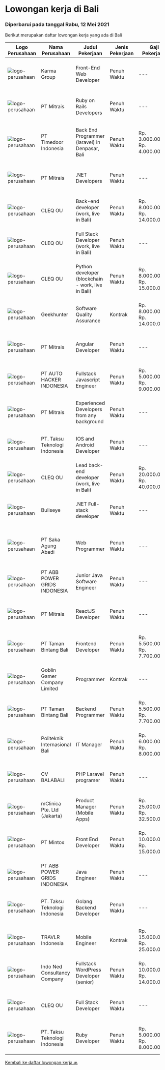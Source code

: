 
  # Lowongan kerja di Bali

  ### Diperbarui pada tanggal Rabu, 12 Mei 2021

  Berikut merupakan daftar lowongan kerja yang ada di Bali

  |Logo Perusahaan | Nama Perusahaan | Judul Pekerjaan | Jenis Pekerjaan | Gaji Pekerjaan | Lokasi | Deskripsi | Tanggal diunggah | Pranala |
  | -------------- | --------------- | --------------- | --------- | --------- | -------------- | ------- | ----------- | ----------- |
  |![logo-perusahaan](https://image-service-cdn.seek.com.au/8fa09eee0320660556707b875647ff389044baac/ee4dce1061f3f616224767ad58cb2fc751b8d2dc)|Karma Group|Front-End Web Developer|Penuh Waktu|---|Denpasar|We are an international Boutique Luxury Hospitality company with a tight-knit team of digital designers and developers. As we continue to expand, we...|Senin, 10 Mei 2021|https://www.jobstreet.co.id/id/job/front-end-web-developer-3527814?token=0~5bbca8e1-703a-4791-87f5-8f29b1198af7&sectionRank=1&jobId=jobstreet-id-job-3527814|
|![logo-perusahaan](https://image-service-cdn.seek.com.au/873c75fc9ed6df00967320d343e4e2a794129d8b/ee4dce1061f3f616224767ad58cb2fc751b8d2dc)|PT Mitrais|Ruby on Rails Developers|Penuh Waktu|---|Bali|Build your Career with Mitrais ! We're urgently looking for experienced Ruby On Rails  Developers to be part of our team for an immediate...|Rabu, 12 Mei 2021|https://www.jobstreet.co.id/id/job/ruby-on-rails-developers-3529360?token=0~5bbca8e1-703a-4791-87f5-8f29b1198af7&sectionRank=2&jobId=jobstreet-id-job-3529360|
|![logo-perusahaan](https://image-service-cdn.seek.com.au/6a4bab02b8ff094d0604859dad47a24f6448e298/ee4dce1061f3f616224767ad58cb2fc751b8d2dc)|PT Timedoor Indonesia|Back End Programmer (laravel) in Denpasar, Bali|Penuh Waktu|Rp. 3.000.000-Rp. 4.000.000|Denpasar|If you want to develop yourself, Timedoor is one of the best places to start your career. Our team comes from various cultures. We welcome young...|Selasa, 11 Mei 2021|https://www.jobstreet.co.id/id/job/back-end-programmer-laravel-in-denpasar-bali-3528535?token=0~5bbca8e1-703a-4791-87f5-8f29b1198af7&sectionRank=3&jobId=jobstreet-id-job-3528535|
|![logo-perusahaan](https://image-service-cdn.seek.com.au/873c75fc9ed6df00967320d343e4e2a794129d8b/ee4dce1061f3f616224767ad58cb2fc751b8d2dc)|PT Mitrais|.NET Developers|Penuh Waktu|---|Denpasar|Build your Career with Mitrais !  We're looking for experienced .NET Software Engineers to be part of our team.  What will you be doing ?  Coding high...|Rabu, 12 Mei 2021|https://www.jobstreet.co.id/id/job/net-developers-3529365?token=0~5bbca8e1-703a-4791-87f5-8f29b1198af7&sectionRank=4&jobId=jobstreet-id-job-3529365|
|![logo-perusahaan](https://image-service-cdn.seek.com.au/8b74d54d6ee7885f907464ca2714223178d371a4/ee4dce1061f3f616224767ad58cb2fc751b8d2dc)|CLEQ OU|Back-end developer (work, live in Bali)|Penuh Waktu|Rp. 8.000.000-Rp. 14.000.000|Badung|About ItsavirusItsavirus is a software company with offices in Bali, Singapore and Amsterdam. With a relative small group of people, we work on great...|Selasa, 11 Mei 2021|https://www.jobstreet.co.id/id/job/back-end-developer-work-live-in-bali-3529331?token=0~5bbca8e1-703a-4791-87f5-8f29b1198af7&sectionRank=5&jobId=jobstreet-id-job-3529331|
|![logo-perusahaan](https://image-service-cdn.seek.com.au/8b74d54d6ee7885f907464ca2714223178d371a4/ee4dce1061f3f616224767ad58cb2fc751b8d2dc)|CLEQ OU|Full Stack Developer (work, live in Bali)|Penuh Waktu|---|Badung|About ItsavirusItsavirus is a software company with offices in Bali, Singapore and Amsterdam. We work on great projects that have a positive impact...|Selasa, 11 Mei 2021|https://www.jobstreet.co.id/id/job/full-stack-developer-work-live-in-bali-3529321?token=0~5bbca8e1-703a-4791-87f5-8f29b1198af7&sectionRank=6&jobId=jobstreet-id-job-3529321|
|![logo-perusahaan](https://image-service-cdn.seek.com.au/8b74d54d6ee7885f907464ca2714223178d371a4/ee4dce1061f3f616224767ad58cb2fc751b8d2dc)|CLEQ OU|Python developer (blockchain - work, live in Bali)|Penuh Waktu|Rp. 8.000.000-Rp. 15.000.000|Badung|About MelalieMelalie is a peer-to-peer (P2P) mobility marketplace. On the Melalie platform, people can rent vehicles from each other, without the need...|Selasa, 11 Mei 2021|https://www.jobstreet.co.id/id/job/python-developer-blockchain-work-live-in-bali-3529319?token=0~5bbca8e1-703a-4791-87f5-8f29b1198af7&sectionRank=7&jobId=jobstreet-id-job-3529319|
|![logo-perusahaan](https://image-service-cdn.seek.com.au/7971cb100cd10ec9e1caafdb0f1dab7207689254/ee4dce1061f3f616224767ad58cb2fc751b8d2dc)|Geekhunter|Software Quality Assurance|Kontrak|Rp. 8.000.000-Rp. 14.000.000|Denpasar|On behalf of our client, we are hiring for the Software Quality Assurance position (remote position/Denpasar, Bali)Job Requirement Professional...|Senin, 10 Mei 2021|https://www.jobstreet.co.id/id/job/software-quality-assurance-3528060?token=0~5bbca8e1-703a-4791-87f5-8f29b1198af7&sectionRank=8&jobId=jobstreet-id-job-3528060|
|![logo-perusahaan](https://image-service-cdn.seek.com.au/873c75fc9ed6df00967320d343e4e2a794129d8b/ee4dce1061f3f616224767ad58cb2fc751b8d2dc)|PT Mitrais|Angular Developer|Penuh Waktu|---|Bali|Build your Career with Mitrais !  We're looking for experienced Angular Developer to be part of our team.  What will you be doing?  Liase with...|Rabu, 12 Mei 2021|https://www.jobstreet.co.id/id/job/angular-developer-3529367?token=0~5bbca8e1-703a-4791-87f5-8f29b1198af7&sectionRank=9&jobId=jobstreet-id-job-3529367|
|![logo-perusahaan](https://us.123rf.com/450wm/pavelstasevich/pavelstasevich1811/pavelstasevich181101027/112815900-stock-vector-no-image-available-icon-flat-vector.jpg?ver=6)|PT AUTO HACKER INDONESIA|Fullstack Javascript Engineer|Penuh Waktu|Rp. 5.000.000-Rp. 9.000.000|Bali|Weeii is a startup that creates value through profitable trading of second-hand scooters. We use the latest web, mobile, and cloud technologies and...|Selasa, 11 Mei 2021|https://www.jobstreet.co.id/id/job/fullstack-javascript-engineer-3525788?token=0~5bbca8e1-703a-4791-87f5-8f29b1198af7&sectionRank=10&jobId=jobstreet-id-job-3525788|
|![logo-perusahaan](https://image-service-cdn.seek.com.au/873c75fc9ed6df00967320d343e4e2a794129d8b/ee4dce1061f3f616224767ad58cb2fc751b8d2dc)|PT Mitrais|Experienced Developers from any background|Penuh Waktu|---|Bali|Build your Career with Mitrais !  We're looking for experienced Software Engineers from any background to be part of our team.  What will you...|Selasa, 11 Mei 2021|https://www.jobstreet.co.id/id/job/experienced-developers-from-any-background-3528712?token=0~5bbca8e1-703a-4791-87f5-8f29b1198af7&sectionRank=11&jobId=jobstreet-id-job-3528712|
|![logo-perusahaan](https://image-service-cdn.seek.com.au/cdad7eadbef6a47d2c5b4d08a7c1b9886e8f7f8f/ee4dce1061f3f616224767ad58cb2fc751b8d2dc)|PT. Taksu Teknologi Indonesia|IOS and Android Developer|Penuh Waktu|---|Bali|Join Our Team, we are Hiring! We’re looking for a Dedicated also dynamic engineer to join us as a team to be in the position of iOS and Android...|Selasa, 11 Mei 2021|https://www.jobstreet.co.id/id/job/ios-and-android-developer-3517092?token=0~5bbca8e1-703a-4791-87f5-8f29b1198af7&sectionRank=12&jobId=jobstreet-id-job-3517092|
|![logo-perusahaan](https://image-service-cdn.seek.com.au/8b74d54d6ee7885f907464ca2714223178d371a4/ee4dce1061f3f616224767ad58cb2fc751b8d2dc)|CLEQ OU|Lead back-end developer (work, live in Bali)|Penuh Waktu|Rp. 20.000.000-Rp. 40.000.000|Badung|Are you ready to take a next step in your career and also move to Bali? Are you eager to work on large, innovative projects for clients all over the...|Selasa, 11 Mei 2021|https://www.jobstreet.co.id/id/job/lead-back-end-developer-work-live-in-bali-3529315?token=0~5bbca8e1-703a-4791-87f5-8f29b1198af7&sectionRank=13&jobId=jobstreet-id-job-3529315|
|![logo-perusahaan](https://image-service-cdn.seek.com.au/4329f2adaf8878675016471f151f3764d887a060/ee4dce1061f3f616224767ad58cb2fc751b8d2dc)|Bullseye|.NET Full-stack developer|Penuh Waktu|---|Denpasar|We have an outstanding opportunity for a full-time .NET Full-stack developer with a passion for developing cutting edge products. We are looking for a...|Senin, 10 Mei 2021|https://www.jobstreet.co.id/id/job/net-full-stack-developer-3528088?token=0~5bbca8e1-703a-4791-87f5-8f29b1198af7&sectionRank=14&jobId=jobstreet-id-job-3528088|
|![logo-perusahaan](https://image-service-cdn.seek.com.au/44d134cb33286cb092145d1999c47ce0a2607b7e/ee4dce1061f3f616224767ad58cb2fc751b8d2dc)|PT Saka Agung Abadi|Web Programmer|Penuh Waktu|---|Denpasar|Skill 1.	Pengembang aplikasi Full Stack (PHP/Laravel,MySQL/PostgreSQL,CSS Framework)2.	Mempunyai dasar pengetahuan dalam menggunakan JavaScript dan...|Sabtu, 08 Mei 2021|https://www.jobstreet.co.id/id/job/web-programmer-3515121?token=0~5bbca8e1-703a-4791-87f5-8f29b1198af7&sectionRank=15&jobId=jobstreet-id-job-3515121|
|![logo-perusahaan](https://image-service-cdn.seek.com.au/8d1e0714c4436d1dcdb45ddcf3310ecf169c52ec/ee4dce1061f3f616224767ad58cb2fc751b8d2dc)|PT ABB POWER GRIDS INDONESIA|Junior Java Software Engineer|Penuh Waktu|---|Bali|Hitachi ABB Power Grids is a pioneering technology leader that is helping to increase access to affordable, reliable, sustainable and modern energy...|Jumat, 07 Mei 2021|https://www.jobstreet.co.id/id/job/junior-java-software-engineer-3526748?token=0~5bbca8e1-703a-4791-87f5-8f29b1198af7&sectionRank=16&jobId=jobstreet-id-job-3526748|
|![logo-perusahaan](https://image-service-cdn.seek.com.au/873c75fc9ed6df00967320d343e4e2a794129d8b/ee4dce1061f3f616224767ad58cb2fc751b8d2dc)|PT Mitrais|ReactJS Developer|Penuh Waktu|---|Bali|We're urgently looking for experienced ReactJS Developers to be part of our team for an immediate start.Our client is a consultancy focused company...|Minggu, 09 Mei 2021|https://www.jobstreet.co.id/id/job/reactjs-developer-3521433?token=0~5bbca8e1-703a-4791-87f5-8f29b1198af7&sectionRank=17&jobId=jobstreet-id-job-3521433|
|![logo-perusahaan](https://image-service-cdn.seek.com.au/82703dd9c0d2bd37fd63be957cbdc90f26a15d6d/ee4dce1061f3f616224767ad58cb2fc751b8d2dc)|PT Taman Bintang Bali|Frontend Developer|Penuh Waktu|Rp. 5.500.000-Rp. 7.700.000|Badung|Requirements: Minimum 1 year experience on related field Build a functioning and smooth front-end web application that interacts with our RESTful API...|Minggu, 09 Mei 2021|https://www.jobstreet.co.id/id/job/frontend-developer-3520286?token=0~5bbca8e1-703a-4791-87f5-8f29b1198af7&sectionRank=18&jobId=jobstreet-id-job-3520286|
|![logo-perusahaan](https://image-service-cdn.seek.com.au/7f861876d94e0e8f123c58294c25a332f282e295/ee4dce1061f3f616224767ad58cb2fc751b8d2dc)|Goblin Gamer Company Limited|Programmer|Kontrak|---|Bali|Job HighlightsTo develop a logistic system for internal using web application / system.Software system development &amp; programming...|Jumat, 07 Mei 2021|https://www.jobstreet.co.id/id/job/programmer-4545842/origin/my?token=0~5bbca8e1-703a-4791-87f5-8f29b1198af7&sectionRank=19&jobId=jobstreet-my-job-4545842|
|![logo-perusahaan](https://image-service-cdn.seek.com.au/82703dd9c0d2bd37fd63be957cbdc90f26a15d6d/ee4dce1061f3f616224767ad58cb2fc751b8d2dc)|PT Taman Bintang Bali|Backend Programmer|Penuh Waktu|Rp. 5.500.000-Rp. 7.700.000|Badung|Requirements: 1 year doing backend using NodeJS using framework (Express, Nest, etc). Able to work with Typescript Language Good understanding of...|Sabtu, 08 Mei 2021|https://www.jobstreet.co.id/id/job/backend-programmer-3520342?token=0~5bbca8e1-703a-4791-87f5-8f29b1198af7&sectionRank=20&jobId=jobstreet-id-job-3520342|
|![logo-perusahaan](https://image-service-cdn.seek.com.au/1e0214aff46c37ba782acf2c167ff74ce8627076/ee4dce1061f3f616224767ad58cb2fc751b8d2dc)|Politeknik Internasional Bali|IT Manager|Penuh Waktu|Rp. 6.000.000-Rp. 8.000.000|Bali|Candidate must possess at least Bachelor's Degree, Master's Degree/Post-Graduate Degree in Computer Science/Information Technology or equivalent....|Sabtu, 08 Mei 2021|https://www.jobstreet.co.id/id/job/it-manager-3519684?token=0~5bbca8e1-703a-4791-87f5-8f29b1198af7&sectionRank=21&jobId=jobstreet-id-job-3519684|
|![logo-perusahaan](https://image-service-cdn.seek.com.au/cf4d03df9bfd8d1cf47f32651a41f07269e49a8d/ee4dce1061f3f616224767ad58cb2fc751b8d2dc)|CV BALABALI|PHP Laravel programer|Penuh Waktu|---|Denpasar|We are a new tech company based in Denpasar (Bali) and Surabaya (East Java) with mostly experienced developers, providing solutions for local to...|Jumat, 07 Mei 2021|https://www.jobstreet.co.id/id/job/php-laravel-programer-3519146?token=0~5bbca8e1-703a-4791-87f5-8f29b1198af7&sectionRank=22&jobId=jobstreet-id-job-3519146|
|![logo-perusahaan](https://image-service-cdn.seek.com.au/3eac216066c62f91a428474b55e86479f21be1b1/ee4dce1061f3f616224767ad58cb2fc751b8d2dc)|mClinica Pte. Ltd (Jakarta)|Product Manager (Mobile Apps)|Penuh Waktu|Rp. 25.000.000-Rp. 32.500.000|Bali|mClinica is hiring for a Product/Project Manager to serve our clients in Southeast Asia and support our growth regionally and globally. We are looking...|Kamis, 06 Mei 2021|https://www.jobstreet.co.id/id/job/product-manager-mobile-apps-3525512?token=0~5bbca8e1-703a-4791-87f5-8f29b1198af7&sectionRank=23&jobId=jobstreet-id-job-3525512|
|![logo-perusahaan](https://image-service-cdn.seek.com.au/7f627038ce51e0bb6e4e1ec758f678af3c8dc431/ee4dce1061f3f616224767ad58cb2fc751b8d2dc)|PT Mintox|Front End Developer|Penuh Waktu|Rp. 10.000.000-Rp. 15.000.000|Bali|Our software company is looking for an experienced Front End Developer to work on our SaaS software application, we have teams in other country and...|Jumat, 07 Mei 2021|https://www.jobstreet.co.id/id/job/front-end-developer-3527045?token=0~5bbca8e1-703a-4791-87f5-8f29b1198af7&sectionRank=24&jobId=jobstreet-id-job-3527045|
|![logo-perusahaan](https://image-service-cdn.seek.com.au/8d1e0714c4436d1dcdb45ddcf3310ecf169c52ec/ee4dce1061f3f616224767ad58cb2fc751b8d2dc)|PT ABB POWER GRIDS INDONESIA|Java Engineer|Penuh Waktu|---|Bali|Hitachi ABB Power Grids is a pioneering technology leader that is helping to increase access to affordable, reliable, sustainable and modern energy...|Jumat, 07 Mei 2021|https://www.jobstreet.co.id/id/job/java-engineer-3526785?token=0~5bbca8e1-703a-4791-87f5-8f29b1198af7&sectionRank=25&jobId=jobstreet-id-job-3526785|
|![logo-perusahaan](https://image-service-cdn.seek.com.au/cdad7eadbef6a47d2c5b4d08a7c1b9886e8f7f8f/ee4dce1061f3f616224767ad58cb2fc751b8d2dc)|PT. Taksu Teknologi Indonesia|Golang Backend Developer|Penuh Waktu|---|Bali|Join Our Team, we are Hiring! If you call yourself a Golang Backend Developer, maybe you are the one! We’re looking for.A Dedicated also dynamic youth...|Kamis, 06 Mei 2021|https://www.jobstreet.co.id/id/job/golang-backend-developer-3517976?token=0~5bbca8e1-703a-4791-87f5-8f29b1198af7&sectionRank=26&jobId=jobstreet-id-job-3517976|
|![logo-perusahaan](https://image-service-cdn.seek.com.au/0b12a742ea945bde3fd751c06ca5f47bb2053690/ee4dce1061f3f616224767ad58cb2fc751b8d2dc)|TRAVLR Indonesia|Mobile Engineer|Kontrak|Rp. 15.000.000-Rp. 25.000.000|Badung|React Native Job SpecificationMobile App DeveloperAs mobile app developer in TRAVLR, you’ll collaborate with stakeholders like UI designer, backend...|Kamis, 06 Mei 2021|https://www.jobstreet.co.id/id/job/mobile-engineer-3517208?token=0~5bbca8e1-703a-4791-87f5-8f29b1198af7&sectionRank=27&jobId=jobstreet-id-job-3517208|
|![logo-perusahaan](https://image-service-cdn.seek.com.au/d473d21136c709a76b0e49af50136c3eb0e567f1/ee4dce1061f3f616224767ad58cb2fc751b8d2dc)|Indo Ned Consultancy Company|Fullstack WordPress Developer (senior)|Penuh Waktu|Rp. 10.000.000-Rp. 14.000.000|Bali|This job is not at IndoNed. You will be working for a Dutch company called U Digital (U B.V.) in Indonesia. U Digital is responsible for the selection...|Sabtu, 08 Mei 2021|https://www.jobstreet.co.id/id/job/fullstack-wordpress-developer-senior-3515915?token=0~5bbca8e1-703a-4791-87f5-8f29b1198af7&sectionRank=28&jobId=jobstreet-id-job-3515915|
|![logo-perusahaan](https://image-service-cdn.seek.com.au/8b74d54d6ee7885f907464ca2714223178d371a4/ee4dce1061f3f616224767ad58cb2fc751b8d2dc)|CLEQ OU|Full Stack Developer|Penuh Waktu|---|Badung|About ItsavirusItsavirus is a software company with offices in Bali, Singapore and Amsterdam. With a relative small group of people, we work on great...|Rabu, 05 Mei 2021|https://www.jobstreet.co.id/id/job/full-stack-developer-3511669?token=0~5bbca8e1-703a-4791-87f5-8f29b1198af7&sectionRank=29&jobId=jobstreet-id-job-3511669|
|![logo-perusahaan](https://image-service-cdn.seek.com.au/cdad7eadbef6a47d2c5b4d08a7c1b9886e8f7f8f/ee4dce1061f3f616224767ad58cb2fc751b8d2dc)|PT. Taksu Teknologi Indonesia|Ruby Developer|Penuh Waktu|Rp. 5.000.000-Rp. 8.000.000|Bali|Join Our Team, we are Hiring! We’re looking for a Dedicated also dynamic engineer to join us as a team to be in the position of Ruby Developer.  At...|Kamis, 06 Mei 2021|https://www.jobstreet.co.id/id/job/ruby-developer-3518419?token=0~5bbca8e1-703a-4791-87f5-8f29b1198af7&sectionRank=30&jobId=jobstreet-id-job-3518419|


  [Kembali ke daftar lowongan kerja 🔙](../README.md#daftar-lowongan-kerja)
  